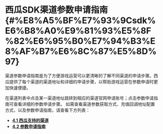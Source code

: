 # 西瓜SDK渠道参数申请指南 {#%E8%A5%BF%E7%93%9Csdk%E6%B8%A0%E9%81%93%E5%8F%82%E6%95%B0%E7%94%B3%E8%AF%B7%E6%8C%87%E5%8D%97}



渠道参数申请指南是为了方便游戏运营可以更清晰的了解不同渠道的申请步骤。西瓜提供了每个渠道的渠道地址和详细的申请步骤，以帮助游戏运营在参数申请时更加快速便捷。

在渠道列表中点击某一渠道地址跳转到相应的渠道官网申请账号；点击参数申请指南可查看详细的参数申请步骤。 如需查看渠道参数获取方式、充值回调地址配置方式，以及参数申请指南，请查看下方列表：

* [**4.1 西瓜支持的渠道**](/chapter4/article1.md)
* [**4.2 参数申请指南**](/chapter4/article2.md)



